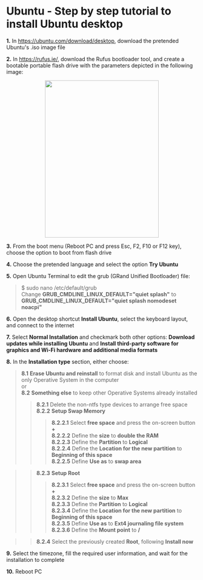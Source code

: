 # Ubuntu - Step by step tutorial to install Ubuntu desktop

**1.** In https://ubuntu.com/download/desktop, download the pretended Ubuntu's .iso image file

**2.** In https://rufus.ie/, download the Rufus bootloader tool, and create a bootable portable flash drive with the parameters depicted in the following image:

<p align="center">
  <img width="300" height="415" src="https://user-images.githubusercontent.com/79323290/115305210-e7ec8500-a15d-11eb-8d0b-4d48e8f17c24.png">
</p>

**3.** From the boot menu (Reboot PC and press Esc, F2, F10 or F12 key), choose the option to boot from flash drive

**4.** Choose the pretended language and select the option **Try Ubuntu**

**5.** Open Ubuntu Terminal to edit the grub (GRand Unified Bootloader) file:  
>$ sudo nano /etc/default/grub  
>Change **GRUB_CMDLINE_LINUX_DEFAULT="quiet splash"** to **GRUB_CMDLINE_LINUX_DEFAULT="quiet splash nomodeset noacpi"**

**6.** Open the desktop shortcut **Install Ubuntu**, select the keyboard layout, and connect to the internet  

**7.** Select **Normal Installation** and checkmark both other options: **Download updates while installing Ubuntu** and **Install third-party software for graphics and Wi-Fi hardware and additional media formats**  

**8.** In the **Installation type** section, either choose:  
>**8.1** **Erase Ubuntu and reinstall** to format disk and install Ubuntu as the only Operative System in the computer   
or  
>**8.2** **Something else** to keep other Operative Systems already installed  
>>**8.2.1** Delete the non-ntfs type devices to arrange free space  
>>**8.2.2** **Setup Swap Memory**  
>>>**8.2.2.1** Select **free space** and press the on-screen button **+**  
>>>**8.2.2.2** Define the **size** to **double the RAM**  
>>>**8.2.2.3** Define the **Partition** to **Logical**  
>>>**8.2.2.4** Define the **Location for the new partition** to **Beginning of this space**  
>>>**8.2.2.5** Define **Use as** to **swap area**  

>>**8.2.3** **Setup Root**  
>>> **8.2.3.1** Select **free space** and press the on-screen button **+**  
>>> **8.2.3.2** Define the **size** to **Max**  
>>> **8.2.3.3** Define the **Partition** to **Logical**  
>>> **8.2.3.4** Define the **Location for the new partition** to **Beginning of this space**  
>>> **8.2.3.5** Define **Use as** to **Ext4 journaling file system**  
>>> **8.2.3.6** Define  the **Mount point** to **/**  

>>**8.2.4** Select the previously created **Root**, following **Install now**  

**9.** Select the timezone, fill the required user information, and wait for the installation to complete  

**10.** Reboot PC
